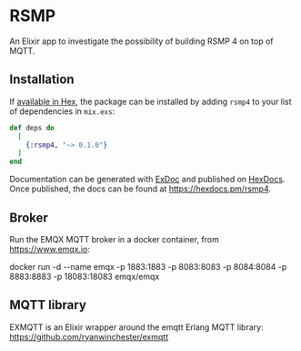 # RSMP
An Elixir app to investigate the possibility of building RSMP 4 on top of MQTT.

## Installation

If [available in Hex](https://hex.pm/docs/publish), the package can be installed
by adding `rsmp4` to your list of dependencies in `mix.exs`:

```elixir
def deps do
  [
    {:rsmp4, "~> 0.1.0"}
  ]
end
```

Documentation can be generated with [ExDoc](https://github.com/elixir-lang/ex_doc)
and published on [HexDocs](https://hexdocs.pm). Once published, the docs can
be found at <https://hexdocs.pm/rsmp4>.


## Broker
Run the EMQX MQTT broker in a docker container, from https://www.emqx.io:

docker run -d --name emqx -p 1883:1883 -p 8083:8083 -p 8084:8084 -p 8883:8883 -p 18083:18083 emqx/emqx

## MQTT library
EXMQTT is an Elixir wrapper around the emqtt Erlang MQTT library:
https://github.com/ryanwinchester/exmqtt




